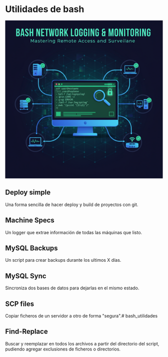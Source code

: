 # Utilidades de bash

![bash_portada](./bash_logger.png)

## Deploy simple

Una forma sencilla de hacer deploy y build de proyectos con git.

## Machine Specs

Un logger que extrae información de todas las máquinas que listo.

## MySQL Backups

Un script para crear backups durante los ultimos X días.

## MySQL Sync

Sincroniza dos bases de datos para dejarlas en el mismo estado.

## SCP files

Copiar ficheros de un servidor a otro de forma "segura".# bash_utilidades

## Find-Replace

Buscar y reemplazar en todos los archivos a partir del directorio del script, pudiendo agregar exclusiones de ficheros o directorios.
